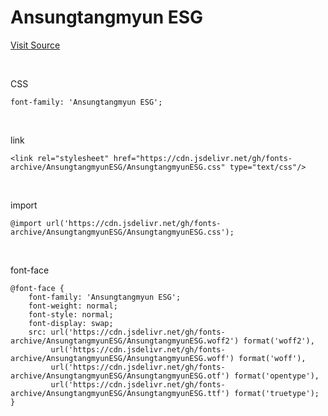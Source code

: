 # Ansungtangmyun ESG

[Visit Source](http://www.nongshim.com/promotion/event/view/2022/09_ansung/ansung_event)

&nbsp;

CSS

```
font-family: 'Ansungtangmyun ESG';
```

&nbsp;

link

```
<link rel="stylesheet" href="https://cdn.jsdelivr.net/gh/fonts-archive/AnsungtangmyunESG/AnsungtangmyunESG.css" type="text/css"/>
```

&nbsp;

import

```
@import url('https://cdn.jsdelivr.net/gh/fonts-archive/AnsungtangmyunESG/AnsungtangmyunESG.css');
```

&nbsp;

font-face

```
@font-face {
    font-family: 'Ansungtangmyun ESG';
    font-weight: normal;
    font-style: normal;
    font-display: swap;
    src: url('https://cdn.jsdelivr.net/gh/fonts-archive/AnsungtangmyunESG/AnsungtangmyunESG.woff2') format('woff2'),
         url('https://cdn.jsdelivr.net/gh/fonts-archive/AnsungtangmyunESG/AnsungtangmyunESG.woff') format('woff'),
         url('https://cdn.jsdelivr.net/gh/fonts-archive/AnsungtangmyunESG/AnsungtangmyunESG.otf') format('opentype'),
         url('https://cdn.jsdelivr.net/gh/fonts-archive/AnsungtangmyunESG/AnsungtangmyunESG.ttf') format('truetype');
}
```
